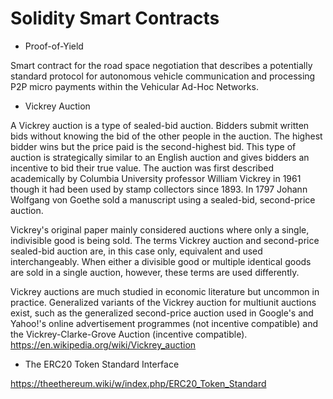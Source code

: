 # Solidity Smart Contracts

- Proof-of-Yield

Smart contract for the road space negotiation that describes a potentially standard protocol for autonomous vehicle communication and processing P2P micro payments within the Vehicular Ad-Hoc Networks.

- Vickrey Auction

A Vickrey auction is a type of sealed-bid auction. Bidders submit written bids without knowing the bid of the other people in the auction. The highest bidder wins but the price paid is the second-highest bid. This type of auction is strategically similar to an English auction and gives bidders an incentive to bid their true value. The auction was first described academically by Columbia University professor William Vickrey in 1961 though it had been used by stamp collectors since 1893. In 1797 Johann Wolfgang von Goethe sold a manuscript using a sealed-bid, second-price auction.

Vickrey's original paper mainly considered auctions where only a single, indivisible good is being sold. The terms Vickrey auction and second-price sealed-bid auction are, in this case only, equivalent and used interchangeably. When either a divisible good or multiple identical goods are sold in a single auction, however, these terms are used differently.

Vickrey auctions are much studied in economic literature but uncommon in practice. Generalized variants of the Vickrey auction for multiunit auctions exist, such as the generalized second-price auction used in Google's and Yahoo!'s online advertisement programmes (not incentive compatible) and the Vickrey-Clarke-Grove Auction (incentive compatible).
https://en.wikipedia.org/wiki/Vickrey_auction

- The ERC20 Token Standard Interface

https://theethereum.wiki/w/index.php/ERC20_Token_Standard
